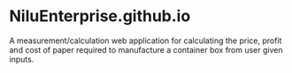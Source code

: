 # NiluEnterprise.github.io

A measurement/calculation web application for calculating the price, profit and cost of paper required to manufacture a container box from user given inputs.
